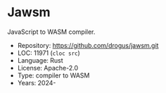 # Jawsm

JavaScript to WASM compiler.

* Repository: https://github.com/drogus/jawsm.git
* LOC:        11971 (`cloc src`)
* Language:   Rust
* License:    Apache-2.0
* Type:       compiler to WASM
* Years:      2024-
